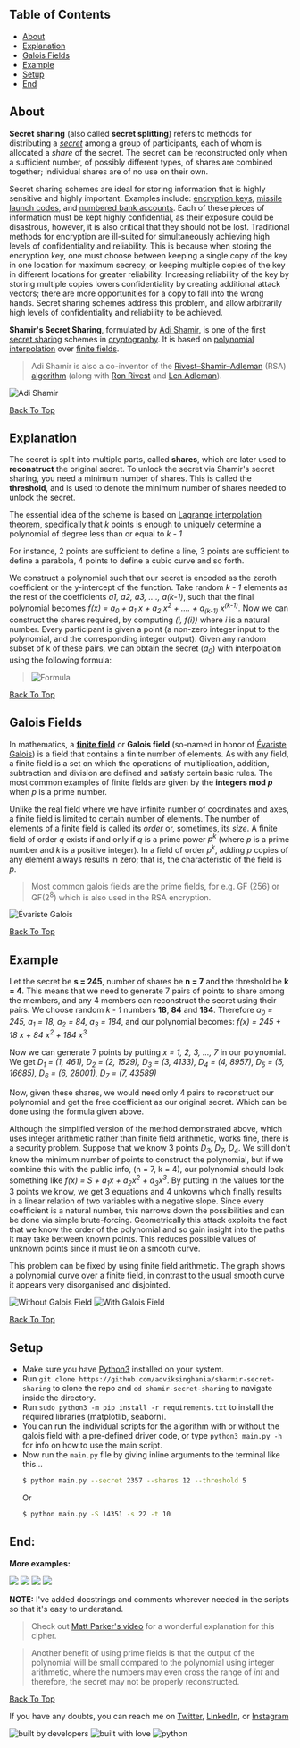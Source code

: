 ## Table of Contents

- [About](#about)
- [Explanation](#explanation)
- [Galois Fields](galois-fields)
- [Example](#example)
- [Setup](#setup)
- [End](#end)

## About

**Secret sharing** (also called **secret splitting**) refers to methods for distributing a _[secret](https://en.wikipedia.org/wiki/Secrecy "Secrecy")_ among a group of participants, each of whom is allocated a _share_ of the secret. The secret can be reconstructed only when a sufficient number, of possibly different types, of shares are combined together; individual shares are of no use on their own.

Secret sharing schemes are ideal for storing information that is highly sensitive and highly important. Examples include: [encryption keys](https://en.wikipedia.org/wiki/Encryption_key "Encryption key"), [missile launch codes](https://www.google.com "Be careful clinking this link :)"), and [numbered bank accounts](https://en.wikipedia.org/wiki/Numbered_bank_account "Numbered bank account"). Each of these pieces of information must be kept highly confidential, as their exposure could be disastrous, however, it is also critical that they should not be lost. Traditional methods for encryption are ill-suited for simultaneously achieving high levels of confidentiality and reliability. This is because when storing the encryption key, one must choose between keeping a single copy of the key in one location for maximum secrecy, or keeping multiple copies of the key in different locations for greater reliability. Increasing reliability of the key by storing multiple copies lowers confidentiality by creating additional attack vectors; there are more opportunities for a copy to fall into the wrong hands. Secret sharing schemes address this problem, and allow arbitrarily high levels of confidentiality and reliability to be achieved.

**Shamir's Secret Sharing**, formulated by [Adi Shamir](https://en.wikipedia.org/wiki/Adi_Shamir "Adi Shamir"), is one of the first [secret sharing](https://en.wikipedia.org/wiki/Secret_sharing) schemes in [cryptography](https://en.wikipedia.org/wiki/Cryptography "Cryptography"). It is based on [polynomial interpolation](https://en.wikipedia.org/wiki/Polynomial_interpolation "Polynomial interpolation") over [finite fields](https://en.wikipedia.org/wiki/Finite_field).

> Adi Shamir is also a co-inventor of the [Rivest–Shamir–Adleman](<https://en.wikipedia.org/wiki/RSA_(algorithm)> "RSA (algorithm)") (RSA) [algorithm](https://en.wikipedia.org/wiki/Algorithm "Algorithm") (along with [Ron Rivest](https://en.wikipedia.org/wiki/Ron_Rivest "Ron Rivest") and [Len Adleman](https://en.wikipedia.org/wiki/Len_Adleman "Len Adleman")).<br>

![Adi Shamir](https://upload.wikimedia.org/wikipedia/commons/thumb/9/9a/Adi_Shamir_Royal_Society.jpg/400px-Adi_Shamir_Royal_Society.jpg)

[Back To Top](#table-of-contents)

## Explanation

The secret is split into multiple parts, called **shares**, which are later used to **reconstruct** the original secret. To unlock the secret via Shamir's secret sharing, you need a minimum number of shares. This is called the **threshold**, and is used to denote the minimum number of shares needed to unlock the secret.

The essential idea of the scheme is based on [Lagrange interpolation theorem](https://en.wikipedia.org/wiki/Lagrange_polynomial "Lagrange polynomial"), specifically that _k_ points is enough to uniquely determine a polynomial of degree less than or equal to _k - 1_

For instance, 2 points are sufficient to define a line, 3 points are sufficient to define a parabola, 4 points to define a cubic curve and so forth.

We construct a polynomial such that our secret is encoded as the zeroth coefficient or the y-intercept of the function. Take random _k - 1_ elements as the rest of the coefficients _a1, a2, a3, ...., a(k-1)_, such that the final polynomial becomes
_f(x) = a<sub>0</sub> + a<sub>1</sub> x + a<sub>2</sub> x<sup>2</sup> + .... + a<sub>(k-1)</sub> x<sup>(k-1)</sup>_.
Now we can construct the shares required, by computing _(i, f(i))_ where _i_ is a natural number. Every participant is given a point (a non-zero integer input to the polynomial, and the corresponding integer output). Given any random subset of k of these pairs, we can obtain the secret (_a<sub>0</sub>_) with interpolation using the following formula:

> ![Formula](./assets/formula1.png)

[Back To Top](#table-of-contents)

## Galois Fields

In mathematics, a [**finite field**](https://en.wikipedia.org/wiki/Finite_field) or **Galois field** (so-named in honor of [Évariste Galois](https://en.wikipedia.org/wiki/%C3%89variste_Galois)) is a field that contains a finite number of elements. As with any field, a finite field is a set on which the operations of multiplication, addition, subtraction and division are defined and satisfy certain basic rules. The most common examples of finite fields are given by the **integers mod _p_** when _p_ is a prime number.

Unlike the real field where we have infinite number of coordinates and axes, a finite field is limited to certain number of elements. The number of elements of a finite field is called its _order_ or, sometimes, its _size_. A finite field of order _q_ exists if and only if _q_ is a prime power _p<sup>k</sup>_ (where _p_ is a prime number and _k_ is a positive integer). In a field of order _p<sup>k</sup>_, adding _p_ copies of any element always results in zero; that is, the characteristic of the field is _p_.

> Most common galois fields are the prime fields, for e.g. GF (256) or GF(2<sup>8</sup>) which is also used in the RSA encryption.

![Évariste Galois](https://upload.wikimedia.org/wikipedia/commons/thumb/5/53/Evariste_galois.jpg/371px-Evariste_galois.jpg)

[Back To Top](#table-of-contents)

## Example

Let the secret be **s = 245**, number of shares be **n = 7** and the threshold be **k = 4**. This means that we need to generate 7 pairs of points to share among the members, and any 4 members can reconstruct the secret using their pairs. We choose random _k - 1_ numbers **18**, **84** and **184**. Therefore _a<sub>0</sub> = 245, a<sub>1</sub> = 18, a<sub>2</sub> = 84, a<sub>3</sub> = 184_,
and our polynomial becomes:
_f(x) = 245 + 18 x + 84 x<sup>2</sup> + 184 x<sup>3</sup>_

Now we can generate 7 points by putting _x = 1, 2, 3, ..., 7_ in our polynomial. We get
_D<sub>1</sub> = (1, 461), D<sub>2</sub> = (2, 1529), D<sub>3</sub> = (3, 4133), D<sub>4</sub> = (4, 8957), D<sub>5</sub> = (5, 16685), D<sub>6</sub> = (6, 28001), D<sub>7</sub> = (7, 43589)_

Now, given these shares, we would need only 4 pairs to reconstruct our polynomial and get the free coefficient as our original secret. Which can be done using the formula given above.

Although the simplified version of the method demonstrated above, which uses integer arithmetic rather than finite field arithmetic, works fine, there is a security problem. Suppose that we know 3 points _D<sub>3</sub>, D<sub>7</sub>, D<sub>4</sub>_. We still don't know the minimum number of points to construct the polynomial, but if we combine this with the public info, (n = 7, k = 4), our polynomial should look something like _f(x) = S + a<sub>1</sub>x + a<sub>2</sub>x<sup>2</sup> + a<sub>3</sub>x<sup>3</sup>_. By putting in the values for the 3 points we know, we get 3 equations and 4 unkowns which finally results in a linear relation of two variables with a negative slope. Since every coefficient is a natural number, this narrows down the possibilities and can be done via simple brute-forcing. Geometrically this attack exploits the fact that we know the order of the polynomial and so gain insight into the paths it may take between known points. This reduces possible values of unknown points since it must lie on a smooth curve.

This problem can be fixed by using finite field arithmetic. The graph shows a polynomial curve over a finite field, in contrast to the usual smooth curve it appears very disorganised and disjointed.

![Without Galois Field](./assets/screenshot1.png)
![With Galois Field](./assets/screenshot2.png)

[Back To Top](#table-of-contents)

## Setup

- Make sure you have [Python3](https://python.org) installed on your system.
- Run `git clone https://github.com/adviksinghania/sharmir-secret-sharing` to clone the repo and `cd shamir-secret-sharing` to navigate inside the directory.
- Run `sudo python3 -m pip install -r requirements.txt` to install the required libraries (matplotlib, seaborn).
- You can run the individual scripts for the algorithm with or without the galois field with a pre-defined driver code, or type `python3 main.py -h` for info on how to use the main script.
- Now run the `main.py` file by giving inline arguments to the terminal like this...
  ```bash
  $ python main.py --secret 2357 --shares 12 --threshold 5
  ```
  Or
  ```bash
  $ python main.py -S 14351 -s 22 -t 10
  ```

## End:

**More examples:**

![](./assets/screenshot3.png)
![](./assets/screenshot4.png)
![](./assets/screenshot5.png)
![](./assets/screenshot6.png)

**NOTE:** I've added docstrings and comments wherever needed in the scripts so that it's easy to understand.

> Check out [Matt Parker's video](https://youtu.be/K54ildEW9-Q "How to keep an open secret with mathematics.") for a wonderful explanation for this cipher.

> Another benefit of using prime fields is that the output of the polynomial will be small compared to the polynomial using integer arithmetic, where the numbers may even cross the range of _int_ and therefore, the secret may not be properly reconstructed.

[Back To Top](#table-of-contents)

If you have any doubts, you can reach me on [Twitter](https://twitter.com/SinghaniaAdvik), [LinkedIn](https://www.linkedin.com/in/adviksinghania/), or [Instagram](https://www.instagram.com/half.viking/)

![built by developers](http://ForTheBadge.com/images/badges/built-by-developers.svg)
![built with love](https://forthebadge.com/images/badges/built-with-love.svg)
![python](https://img.shields.io/badge/language-Python-orange?style=for-the-badge)

